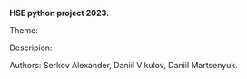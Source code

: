 **HSE python project 2023.**

Theme:

Descripion:

Authors: Serkov Alexander, Daniil Vikulov, Daniil Martsenyuk.

